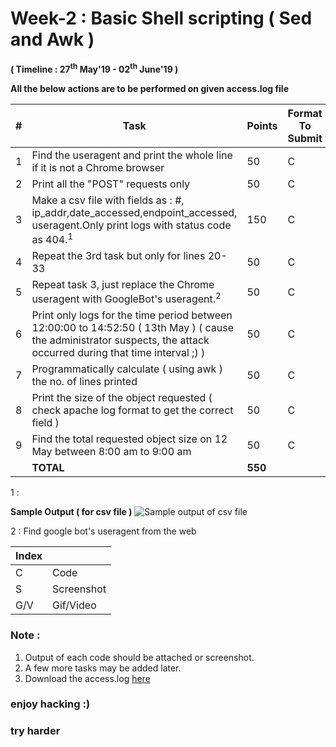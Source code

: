 
# Week-2 : Basic Shell scripting ( Sed and Awk )

**( Timeline : 27<sup>th</sup> May'19 - 02<sup>th</sup> June'19 )**
 
 **All the below actions are to be performed on given access.log file**

|#| Task		| Points	|	Format To Submit	|
|--| ------------- 	| -------------	|	-------------------		|
|1| Find the useragent and print the whole line if it is not a Chrome browser  | 50  |	C	|
|2| Print all the "POST" requests only  | 50  |	C	|
|3| Make a csv file with fields as : #, ip_addr,date_accessed,endpoint_accessed, useragent.Only print logs with status code as 404.<sup>1</sup>  | 150  |	C	|
|4| Repeat the 3rd task but only for lines 20-33  | 50  |	C	|
|5| Repeat task 3, just replace the Chrome useragent with GoogleBot's useragent.<sup>2</sup>  | 50  |	C	|
|6| Print only logs for the time period between 12:00:00 to 14:52:50 ( 13th May ) ( cause the administrator suspects, the attack occurred during that time interval ;) )  | 50  |	C	|
|7| Programmatically calculate ( using awk ) the no. of lines printed  | 50  |		C	|
|8| Print the size of the object requested ( check apache log format to get the correct field )  | 50  |		C	|
|9| Find the total requested object size on 12 May between 8:00 am to 9:00 am	| 50	| C	|
|| **TOTAL** 	| **550**	|


1 : 

**Sample Output ( for csv file )**
![Sample output of csv file](https://user-images.githubusercontent.com/17861054/39969781-f97739b6-56fe-11e8-91d5-1ea45ef9ddf3.png)

2 : Find google bot's useragent from the web



Index	|	|
--------|-------|
C	| Code	|
S	| Screenshot	|
G/V	| Gif/Video	|


### Note :

1. Output of each code should be attached or screenshot.
2. A few more tasks may be added later.
3. Download the access.log [here](https://github.com/M1doriya/noob-to-pro/files/1998729/access.log)



### enjoy hacking :)
### try harder
